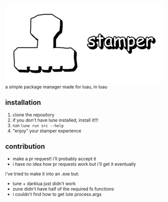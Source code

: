 ![stamper](/assets/images/stamper.png)
a simple package manager made for luau, in luau

## installation
1. clone the repository
2. if you don't have lune installed, install it!!!
3. run `lune run src --help`
4. "enjoy" your stamper experience

## contribution
- make a pr request! i'll probably accept it
- i have no idea how pr requests work but i'll get it eventually

i've tried to make it into an .exe but:
- lune + darklua just didn't work
- zune didn't have half of the required fs functions
- i couldn't find how to get lute process.args
